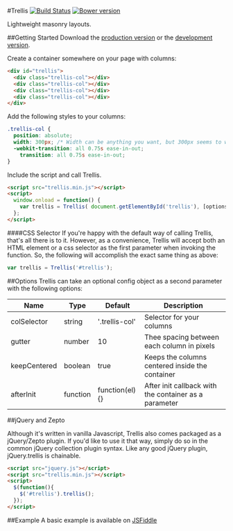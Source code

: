 #Trellis
[![Build Status](https://travis-ci.org/colindresj/trellis.svg?branch=master)](https://travis-ci.org/colindresj/trellis)
[![Bower version](https://badge.fury.io/bo/trellis.svg)](http://badge.fury.io/bo/trellis)

Lightweight masonry layouts.

##Getting Started
Download the [production version][min] or the [development version][max].

[min]: https://raw.github.com/colindresj/trellis/master/dist/trellis.min.js
[max]: https://raw.github.com/colindresj/trellis/master/dist/trellis.js

Create a container somewhere on your page with columns:

```html
<div id="trellis">
  <div class="trellis-col"></div>
  <div class="trellis-col"></div>
  <div class="trellis-col"></div>
  <div class="trellis-col"></div>
</div>
```

Add the following styles to your columns:

```scss
.trellis-col {
  position: absolute;
  width: 300px; /* Width can be anything you want, but 300px seems to work nicely */
  -webkit-transition: all 0.75s ease-in-out;
    transition: all 0.75s ease-in-out;
}
```

Include the script and call Trellis.

```html
<script src="trellis.min.js"></script>
<script>
  window.onload = function() {
    var trellis = Trellis( document.getElementById('trellis'), [options] );
  };
</script>
```

####CSS Selector
If you're happy with the default way of calling Trellis, that's all there is to it. However, as a convenience, Trellis will accept both an HTML element or a css selector as the first parameter when invoking the function. So, the following will accomplish the exact same thing as above:

```js
var trellis = Trellis('#trellis');
```

##Options
Trellis can take an optional config object as a second parameter with the following options:

Name          | Type       | Default        | Description
--------------|------------| ---------------|---------------------------
colSelector   | string     | '.trellis-col' | Selector for your columns
gutter        | number     | 10             | Thee spacing between each column in pixels
keepCentered  | boolean    | true           | Keeps the columns centered inside the container
afterInit     | function   | function(el){} | After init callback with the container as a parameter

##jQuery and Zepto

Although it's written in vanilla Javascript, Trellis also comes packaged as a jQuery/Zepto plugin. If you'd like to use it that way, simply do so in the common jQuery collection plugin syntax. Like any good jQuery plugin, jQuery.trellis is chainable.

```html
<script src="jquery.js"></script>
<script src="trellis.min.js"></script>
<script>
  $(function(){
    $('#trellis').trellis();
  });
</script>
```

##Example
A basic example is available on [JSFiddle](http://jsfiddle.net/VVsLt/1/)

